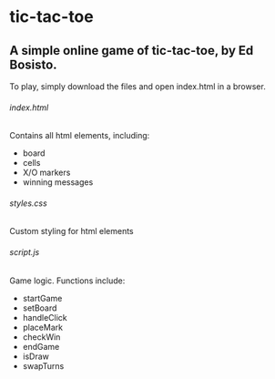 # tic-tac-toe

## A simple online game of tic-tac-toe, by Ed Bosisto.
To play, simply download the files and open index.html in a browser.

###### index.html
Contains all html elements, including:
- board
- cells
- X/O markers
- winning messages

######  styles.css
Custom styling for html elements

###### script.js
Game logic. Functions include:
- startGame
- setBoard
- handleClick
- placeMark
- checkWin
- endGame
- isDraw
- swapTurns
